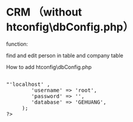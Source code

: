 # CRM （without htconfig\dbConfig.php）
function:
  
  find and edit person in table and company table
  
How to add htconfig\dbConfig.php

<pre>

"<?php

	$db = array('hostname' =>'localhost' ,
		'username' => 'root',
		'password' => '',
		'database' => 'GEHUANG',
	 );
?>

</pre>




	


